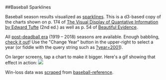 ##Baseball Sparklines

Baseball season results visualized as [sparklines](https://en.wikipedia.org/wiki/Sparkline). This is a d3-based copy of the charts shown on p. 174 of [The Visual Display of Quantative Information by Edward Tufte](http://www.edwardtufte.com/tufte/books_vdqi) (2nd ed.) as well as p. 54 of [Beautiful Evidence](http://www.edwardtufte.com/tufte/books_be).

All [post-deadball era](https://en.wikipedia.org/wiki/Dead-ball_era) (1919 – 2018) seasons are available. Enough babbling, [check it out](http://swingley.github.io/baseball-sparklines/)! Use the "Change Year" button in the upper-right to select a year (or fiddle with the query string such as [?year=2001](http://swingley.github.io/baseball-sparklines/?year=2001)).

On larger screens, tap a chart to make it bigger. Here's a gif showing that effect in action: ![](https://s3.amazonaws.com/f.cl.ly/items/3j2M3h0R2Z0Y2Q2H2L0Y/Screen%20Recording%202016-02-04%20at%2007.03%20PM.gif?v=dea6a471)

Win-loss data was [scraped](https://github.com/swingley/baseball-scrape-win-loss-data) from [baseball-reference](http://www.baseball-reference.com/).
